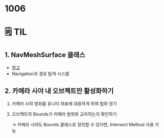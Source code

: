 # 1006

# 🗒️ TIL

## 1. NavMeshSurface 클래스

- [참고](https://docs.unity3d.com/kr/2019.4/Manual/class-NavMeshSurface.html)
- Navigation과 경로 탐색 시스템

## 2. 카메라 시야 내 오브젝트만 활성화하기

1. 카메라 시야 범위를 유니티 좌표에 대응하게 하여 범위 얻기
2. 오브젝트의 Bounds가 카메라 범위와 교차하는지 확인하기
    
    → 카메라 시야도 Bounds 클래스로 정의할 수 있다면, Intersect Method 사용 가능
    
